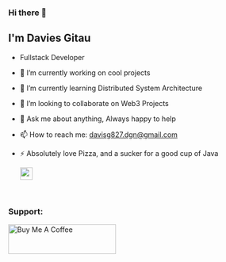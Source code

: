 ### Hi there  👋


## I'm Davies Gitau

- Fullstack Developer
  

- 🔭 I’m currently working on cool projects
- 🌱 I’m currently learning Distributed System Architecture
- 👯 I’m looking to collaborate on Web3 Projects
- 💬 Ask me about anything, Always happy to help
- 📫 How to reach me: davisg827.dgn@gmail.com
- ⚡ Absolutely love Pizza, and a sucker for a good cup of Java

  <a title="LinkedIn" href="https://www.linkedin.com/in/ngwiri-gitau/">
    <img src="https://cdn4.iconfinder.com/data/icons/social-media-and-logos-11/32/Logo_LinkedIn-512.png" width="25" height="25" />
  </a>


<!--<a href="https://app.daily.dev/gitau"><img src="https://api.daily.dev/devcards/a1843a7230ac4341ab5a6d236be12535.png?r=knh" width="400" alt="gitaudotdev's Dev Card"/></a>-->
<br>

<h3 align="left">Support:</h3>

<p>
<a href="https://www.buymeacoffee.com/gitaudev"> 
<img align="left" src="https://cdn.buymeacoffee.com/buttons/v2/default-yellow.png" style="height: 60px !important;width: 217px !important;" alt="Buy Me A Coffee" />
</a>
</p>
